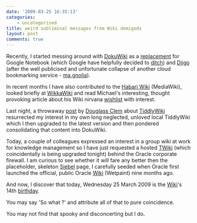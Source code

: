 ```yaml
---
date: '2009-03-25 16:35:13'
categories:
    - uncategorised
title: weird subliminal messages from Wiki demigods
layout: post
comments: true
---
```

Recently, I started messing around with
[DokuWiki](http://www.dokuwiki.org/dokuwiki) as a
[replacement](http://www.nbrightside.com/dokuwiki/doku.php?id=tag:bookmark&do=showtag&tag=bookmark)
for Google Notebook (which Google have helpfully decided to
[ditch](http://googlenotebookblog.blogspot.com/2009/01/stopping-development-on-google-notebook.html))
and [Diigo](http://www.diigo.com) (after the well publicised and
unfortunate collapse of another cloud bookmarking service -
[ma.gnolia](http://ma.gnolia.com/)).

In recent months I have also contributed to the [Habari
Wiki](http://wiki.habariproject.org/en/Main_Page) (MediaWiki), looked
briefly at [WikkaWiki](http://wikkawiki.org/HomePage) and read Michael's
interesting, thought provoking article about his Wiki nirvana
[wishlist](http://www.twofishcreative.com/michael/blog/2009/03/10/what-i-want-from-a-wiki)
with interest.

Last night, a throwaway [post](http://identi.ca/notice/2986518) by
[Douglass Clem](http://identi.ca/crashsystems) about
[TiddlyWiki](http://www.tiddlywiki.com/) resurrected my interest in my
own long neglected, unloved local TiddlyWiki which I then upgraded to
the latest version and then pondered consolidating that content into
DokuWiki.

Today, a couple of colleagues expressed an interest in a group wiki at
work for knowledge management so I have just requested a hosted
[TWiki](http://twiki.org/) (which coincidentally is being upgraded
tonight) behind the Oracle corporate firewall. I am curious to see
whether it will fare any better then the placeholder, skeleton
[Siebel](http://wiki.oracle.com/page/Siebel) page, I carefully seeded
when Oracle first launched the official, public Oracle
[Wiki](http://wiki.oracle.com/) (Wetpaint) nine months ago.

And now, I discover that today, Wednesday 25 March 2009 is the
[Wiki](http://en.wikipedia.org/wiki/Ward_Cunningham)'s 14th
[birthday](http://blog.aboutus.org/2009/03/25/wikibirthday-2009-14-years-of-collaboration/).

You may say 'So what ?' and attribute all of that to pure coincidence.

You may not find that spooky and disconcerting but I do.
